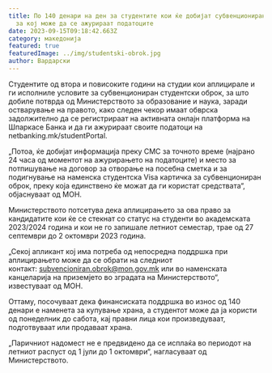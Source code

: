 ```yaml
---
title: По 140 денари на ден за студентите кои ќе добијат субвенциониран оброк, а
  за кој може да се ажурираат податоците
date: 2023-09-15T09:18:42.663Z
category: македонија
featured: true
featuredImage: ../img/studentski-obrok.jpg
author: Вардарски
---
```

<!--StartFragment-->

Студентите од втора и повисоките години на студии кои аплицирале и ги исполниле условите за субвенциониран студентски оброк, за што добиле потврда од Министерството за образование и наука, заради остварување на правото, како следен чекор имаат обврска задолжително да се регистрираат на активната онлајн платформа на Шпаркасе Банка и да ги ажурираат своите податоци на netbanking.mk/studentPortal.



<!--EndFragment--><!--StartFragment-->

„Потоа, ќе добијат информација преку СМС за точното време (најрано 24 часа од моментот на ажурирањето на податоците) и место за потпишување на договор за отворање на посебна сметка и за подигнување на наменска студентска Visa картичка за субвенциониран оброк, преку која единствено ќе можат да ги користат средствата“, објаснуваат од МОН.

Министерството потсетува дека аплицирањето за ова право за кандидатите кои ќе се стекнат со статус на студенти во академската 2023/2024 година и кои не го запишале летниот семестар, трае од 27 септември до 2 октомври 2023 година.

„Секој апликант кој има потреба од непосредна поддршка при аплицирањето може да се обрати на следниот контакт: subvencioniran.obrok@mon.gov.mk или во наменската канцеларија на приземјето во зградата на Министерството“, известуваат од МОН.

Оттаму, посочуваат дека финансиската поддршка во износ од 140 денари е наменета за купување храна, а студентот може да ја користи од понеделник до сабота, кај правни лица кои произведуваат, подготвуваат или продаваат храна.

„Паричниот надомест не е предвидено да се исплаќа во периодот на летниот распуст од 1 јули до 1 октомври“, нагласуваат од Министерството. 

<!--EndFragment-->